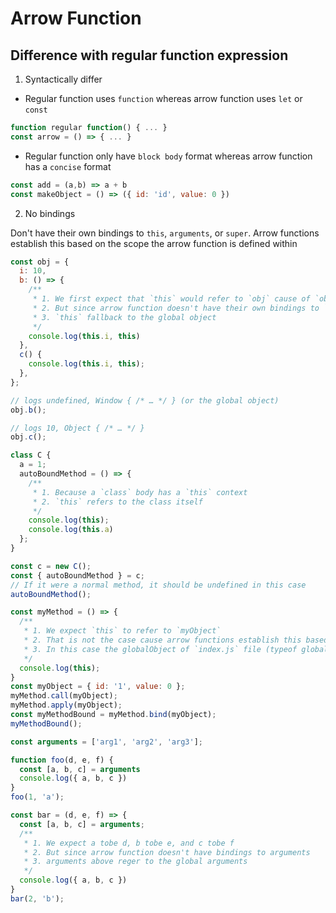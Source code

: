 # Arrow Function

## Difference with regular function expression

1. Syntactically differ

- Regular function uses `function` whereas arrow function uses `let` or `const`

```javascript
function regular function() { ... }
const arrow = () => { ... }
```

- Regular function only have `block body` format whereas arrow function has a `concise` format

```javascript
const add = (a,b) => a + b
const makeObject = () => ({ id: 'id', value: 0 })
```

2. No bindings

Don't have their own bindings to `this`, `arguments`, or `super`. Arrow functions establish this based on the scope the arrow function is defined within

```javascript
const obj = {
  i: 10,
  b: () => {
    /**
     * 1. We first expect that `this` would refer to `obj` cause of `obj.b()`
     * 2. But since arrow function doesn't have their own bindings to `this`
     * 3. `this` fallback to the global object
     */
    console.log(this.i, this)
  },
  c() {
    console.log(this.i, this);
  },
};

// logs undefined, Window { /* … */ } (or the global object)
obj.b(); 

// logs 10, Object { /* … */ }
obj.c(); 
```

```javascript
class C {
  a = 1;
  autoBoundMethod = () => {
    /**
     * 1. Because a `class` body has a `this` context
     * 2. `this` refers to the class itself
     */
    console.log(this);
    console.log(this.a)
  };
}

const c = new C();
const { autoBoundMethod } = c;
// If it were a normal method, it should be undefined in this case
autoBoundMethod(); 
```
```javascript
const myMethod = () => {
  /**
   * 1. We expect `this` to refer to `myObject`
   * 2. That is not the case cause arrow functions establish this based on the scope the arrow function is defined within
   * 3. In this case the globalObject of `index.js` file (typeof globalThis)
   */
  console.log(this);
}
const myObject = { id: '1', value: 0 };
myMethod.call(myObject);
myMethod.apply(myObject);
const myMethodBound = myMethod.bind(myObject);
myMethodBound();
```

```javascript
const arguments = ['arg1', 'arg2', 'arg3'];

function foo(d, e, f) {
  const [a, b, c] = arguments
  console.log({ a, b, c })
}
foo(1, 'a');

const bar = (d, e, f) => {
  const [a, b, c] = arguments;
  /**
   * 1. We expect a tobe d, b tobe e, and c tobe f
   * 2. But since arrow function doesn't have bindings to arguments
   * 3. arguments above reger to the global arguments
   */
  console.log({ a, b, c })
}
bar(2, 'b');
```